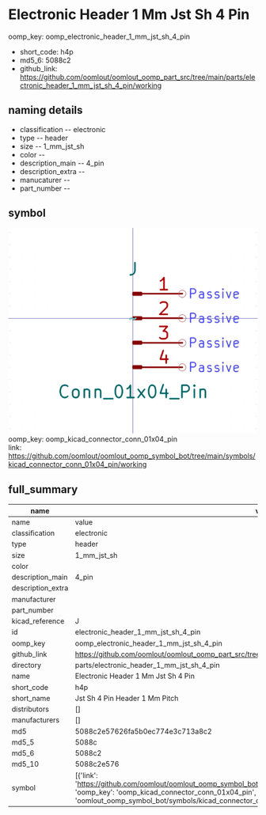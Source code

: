 # Electronic Header 1 Mm Jst Sh 4 Pin
oomp_key: oomp_electronic_header_1_mm_jst_sh_4_pin 

  
* short_code: h4p
* md5_6: 5088c2  
* github_link: https://github.com/oomlout/oomlout_oomp_part_src/tree/main/parts/electronic_header_1_mm_jst_sh_4_pin/working  
## naming details
* classification -- electronic
* type -- header
* size -- 1_mm_jst_sh
* color -- 
* description_main -- 4_pin
* description_extra -- 
* manucaturer -- 
* part_number -- 



## symbol

![](symbol/0/working/working_600.png)  
oomp_key: oomp_kicad_connector_conn_01x04_pin  
link: https://github.com/oomlout/oomlout_oomp_symbol_bot/tree/main/symbols/kicad_connector_conn_01x04_pin/working  


## full_summary
| name | value | 
| --- | --- | 
| name | value | 
| classification | electronic | 
| type | header | 
| size | 1_mm_jst_sh | 
| color |  | 
| description_main | 4_pin | 
| description_extra |  | 
| manufacturer |  | 
| part_number |  | 
| kicad_reference | J | 
| id | electronic_header_1_mm_jst_sh_4_pin | 
| oomp_key | oomp_electronic_header_1_mm_jst_sh_4_pin | 
| github_link | https://github.com/oomlout/oomlout_oomp_part_src/tree/main/parts/electronic_header_1_mm_jst_sh_4_pin/working | 
| directory | parts/electronic_header_1_mm_jst_sh_4_pin | 
| name | Electronic Header 1 Mm Jst Sh 4 Pin | 
| short_code | h4p | 
| short_name | Jst Sh 4 Pin Header 1 Mm Pitch | 
| distributors | [] | 
| manufacturers | [] | 
| md5 | 5088c2e57626fa5b0ec774e3c713a8c2 | 
| md5_5 | 5088c | 
| md5_6 | 5088c2 | 
| md5_10 | 5088c2e576 | 
| symbol | [{'link': 'https://github.com/oomlout/oomlout_oomp_symbol_bot/tree/main/symbols/kicad_connector_conn_01x04_pin', 'oomp_key': 'oomp_kicad_connector_conn_01x04_pin', 'directory': 'oomlout_oomp_symbol_bot/symbols/kicad_connector_conn_01x04_pin//working/working.kicad_sym'}] | 
